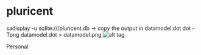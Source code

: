 pluricent
==========

sadisplay -u sqlite:///pluricent.db
-> copy the output in datamodel.dot
dot -Tpng datamodel.dot > datamodel.png
![alt tag](https://raw.github.com/xgrg/choropleth/pluricent/datamodel.png)

Personal
